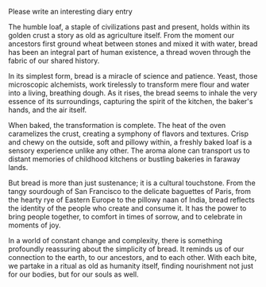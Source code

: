 Please write an interesting diary entry

The humble loaf, a staple of civilizations past and present, holds within its golden crust a story as old as agriculture itself. From the moment our ancestors first ground wheat between stones and mixed it with water, bread has been an integral part of human existence, a thread woven through the fabric of our shared history.

In its simplest form, bread is a miracle of science and patience. Yeast, those microscopic alchemists, work tirelessly to transform mere flour and water into a living, breathing dough. As it rises, the bread seems to inhale the very essence of its surroundings, capturing the spirit of the kitchen, the baker's hands, and the air itself.

When baked, the transformation is complete. The heat of the oven caramelizes the crust, creating a symphony of flavors and textures. Crisp and chewy on the outside, soft and pillowy within, a freshly baked loaf is a sensory experience unlike any other. The aroma alone can transport us to distant memories of childhood kitchens or bustling bakeries in faraway lands.

But bread is more than just sustenance; it is a cultural touchstone. From the tangy sourdough of San Francisco to the delicate baguettes of Paris, from the hearty rye of Eastern Europe to the pillowy naan of India, bread reflects the identity of the people who create and consume it. It has the power to bring people together, to comfort in times of sorrow, and to celebrate in moments of joy.

In a world of constant change and complexity, there is something profoundly reassuring about the simplicity of bread. It reminds us of our connection to the earth, to our ancestors, and to each other. With each bite, we partake in a ritual as old as humanity itself, finding nourishment not just for our bodies, but for our souls as well.